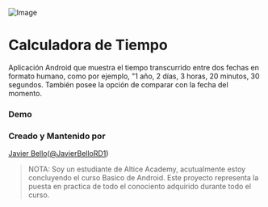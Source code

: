 ![Image](https://www.xda-developers.com/files/2017/02/android-internet-of-things.png)
# Calculadora de Tiempo

Aplicación Android que muestra el tiempo transcurrido entre dos fechas en formato humano, como por ejemplo, "1 año, 2 días, 3 horas, 20 minutos, 30 segundos. También posee la opción de comparar con la fecha del momento.

### Demo

### Creado y Mantenido por
[Javier Bello](https://github.com/JavierBelloRD)([@JavierBelloRD1](https://www.twitter.com/JavierBelloRD1))

> NOTA: Soy un estudiante de Altice Academy, acutualmente estoy concluyendo el curso Basico de Android. Este proyecto representa la puesta en practica de todo el conociento adquirido durante todo el curso.
